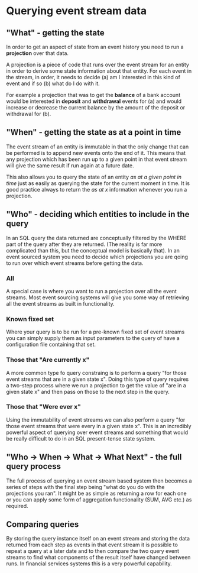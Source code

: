 # Querying event stream data

## "What" - getting the state

In order to get an aspect of state from an event history you need to run a **projection** over that data.  

A projection is a piece of code that runs over the event stream for an entity in order to derive some state information about that entity.
For each event in the stream, in order, it needs to decide (a) am I interested in this kind of event and if so (b) what do I do with it.

For example a projection that was to get the **balance** of a bank account would be interested in **deposit** and **withdrawal** events for (a) and would increase or decrease the current balance by the amount of the deposit or withdrawal for (b).


## "When" - getting the state as at a point in time

The event stream of an entity is immutable in that the only change that can be performed is to append new events onto the end of it.  This means that any projection which has been run up to a given point in that event stream will give the same result if run again at a future date.

This also allows you to query the state of an entity _as at a given point in time_ just as easily as querying the state for the current moment in time.  It is good practice always to return the _as at x_ information whenever you run a projection.

## "Who" - deciding which entities to include in the query

In an SQL query the data returned are conceptually filtered by the WHERE part of the query after they are returned.  (The reality is far more complicated than this, but the conceptual model is basically that).
In an event sourced system you need to decide which projections you are qoing to run over which event streams before getting the data.

### All

A special case is where you want to run a projection over all the event streams.  Most event sourcing systems will give you some way of retrieving all the event streams as built in functionality.

### Known fixed set

Where your query is to be run for a pre-known fixed set of event streams you can simply supply them as input parameters to the query of have a configuration file containing that set.

### Those that "Are currently x"

A more common type fo query constraing is to perform a query "for those event streams that are in a given state x".  Doing this type of query requires a two-step process where we run a projection to get the value of "are in a given state x" and then pass on those to the next step in the query. 

### Those that "Were ever x"

Using the immutability of event streams we can also perform a query "for those event streams that were every in a given state x".  This is an incredibly powerful aspect of querying over event streams and something that would be really difficult to do in an SQL present-tense state system.

## "Who -> When -> What -> What Next" - the full query process

The full process of querying an event stream based system then becomes a series of steps with the final step being "what do you do with the projections you ran".  It might be as simple as returning a row for each one or you can apply some form of aggregation functionality (SUM, AVG etc.) as required.

## Comparing queries

By storing the query instance itself on an event stream and storing the data returned from each step as events in that event stream it is possible to repeat a query at a later date and to then compare the two query event streams to find what components of the result itself have changed between runs.  In financial services systems this is a very powerful capability.
